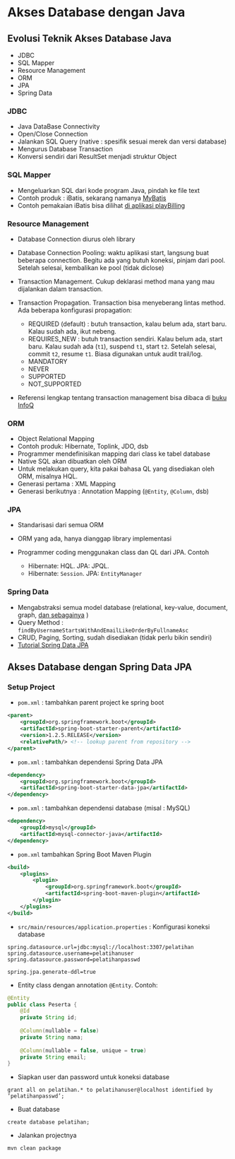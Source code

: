 # Akses Database dengan Java #

## Evolusi Teknik Akses Database Java ##

* JDBC
* SQL Mapper
* Resource Management
* ORM
* JPA
* Spring Data

### JDBC ###

* Java DataBase Connectivity
* Open/Close Connection
* Jalankan SQL Query (native : spesifik sesuai merek dan versi database)
* Mengurus Database Transaction
* Konversi sendiri dari ResultSet menjadi struktur Object

### SQL Mapper ###

* Mengeluarkan SQL dari kode program Java, pindah ke file text
* Contoh produk : iBatis, sekarang namanya [MyBatis](https://mybatis.github.io/)
* Contoh pemakaian iBatis bisa dilihat [di aplikasi playBilling](http://sourceforge.net/p/playbilling/code/HEAD/tree/trunk/src/com/artivisi/billing/dao/ibatis/Member-hsqldb.xml)

### Resource Management ###

* Database Connection diurus oleh library
* Database Connection Pooling: waktu aplikasi start, langsung buat beberapa connection. Begitu ada yang butuh koneksi, pinjam dari pool. Setelah selesai, kembalikan ke pool (tidak diclose)
* Transaction Management. Cukup deklarasi method mana yang mau dijalankan dalam transaction.
* Transaction Propagation. Transaction bisa menyeberang lintas method. Ada beberapa konfigurasi propagation:

    * REQUIRED (default) : butuh transaction, kalau belum ada, start baru. Kalau sudah ada, ikut nebeng.
    * REQUIRES_NEW : butuh transaction sendiri. Kalau belum ada, start baru. Kalau sudah ada (`t1`), suspend `t1`, start `t2`. Setelah selesai, commit `t2`, resume `t1`. Biasa digunakan untuk audit trail/log.
    * MANDATORY
    * NEVER
    * SUPPORTED
    * NOT_SUPPORTED

* Referensi lengkap tentang transaction management bisa dibaca di [buku InfoQ](http://www.infoq.com/minibooks/JTDS)

### ORM ###

* Object Relational Mapping
* Contoh produk: Hibernate, Toplink, JDO, dsb
* Programmer mendefinisikan mapping dari class ke tabel database
* Native SQL akan dibuatkan oleh ORM
* Untuk melakukan query, kita pakai bahasa QL yang disediakan oleh ORM, misalnya HQL.
* Generasi pertama : XML Mapping
* Generasi berikutnya : Annotation Mapping (`@Entity`, `@Column`, dsb)

### JPA ###

* Standarisasi dari semua ORM
* ORM yang ada, hanya dianggap library implementasi
* Programmer coding menggunakan class dan QL dari JPA. Contoh

    * Hibernate: HQL. JPA: JPQL.
    * Hibernate: `Session`. JPA: `EntityManager`

### Spring Data ###

* Mengabstraksi semua model database (relational, key-value, document, graph, [dan sebagainya](https://en.wikipedia.org/wiki/NoSQL) )
* Query Method : `findByUsernameStartsWithAndEmailLikeOrderByFullnameAsc`
* CRUD, Paging, Sorting, sudah disediakan (tidak perlu bikin sendiri)
* [Tutorial Spring Data JPA](http://www.petrikainulainen.net/spring-data-jpa-tutorial/)


## Akses Database dengan Spring Data JPA ##

### Setup Project ###

* `pom.xml` : tambahkan parent project ke spring boot

```xml
<parent>
    <groupId>org.springframework.boot</groupId>
    <artifactId>spring-boot-starter-parent</artifactId>
    <version>1.2.5.RELEASE</version>
    <relativePath/> <!-- lookup parent from repository -->
</parent>
```

* `pom.xml` : tambahkan dependensi Spring Data JPA

```xml
<dependency>
    <groupId>org.springframework.boot</groupId>
    <artifactId>spring-boot-starter-data-jpa</artifactId>
</dependency>
```

* `pom.xml` : tambahkan dependensi database (misal : MySQL)

```xml
<dependency>
    <groupId>mysql</groupId>
    <artifactId>mysql-connector-java</artifactId>
</dependency>
```

* `pom.xml` tambahkan Spring Boot Maven Plugin

```xml
<build>
    <plugins>
        <plugin>
            <groupId>org.springframework.boot</groupId>
            <artifactId>spring-boot-maven-plugin</artifactId>
        </plugin>
    </plugins>
</build>
```

* `src/main/resources/application.properties` : Konfigurasi koneksi database

```
spring.datasource.url=jdbc:mysql://localhost:3307/pelatihan
spring.datasource.username=pelatihanuser
spring.datasource.password=pelatihanpasswd

spring.jpa.generate-ddl=true
```

* Entity class dengan annotation `@Entity`. Contoh:

```java
@Entity
public class Peserta {
    @Id
    private String id;
    
    @Column(nullable = false)
    private String nama;
    
    @Column(nullable = false, unique = true)
    private String email;
}
```

* Siapkan user dan password untuk koneksi database

```
grant all on pelatihan.* to pelatihanuser@localhost identified by ‘pelatihanpasswd’;
```

* Buat database

```
create database pelatihan;
```

* Jalankan projectnya

```
mvn clean package
```